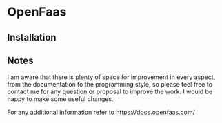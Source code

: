 # OpenFaas
## Installation
## Notes
I am aware that there is plenty of space for improvement in every aspect, from the documentation to the programming style, so please feel free to contact me for any question or proposal to improve the work. I would be happy to make some useful changes.

For any additional information refer to https://docs.openfaas.com/